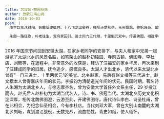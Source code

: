 ```yaml
---
title: 念奴娇·故园秋咏
author: 放歌江海山阙
date: 2016-10-03
poem: |
  凌空巨笔沐斜阳，俯瞰烟波虹共。十八飞龙出壑谷，禅坝诗堤秋垄。玉带飘飘，桅帆袅袅，鹭舞归鸿迥。山川如画，临风酣唱长咏。

  朱郎一路狂歌，朴老往生，鸾鸟家园引。进士同门三代继，十里魁元双中。传道佛图，相逢李杜，英烈别山梦。如烟青史，忠魂蝶化青塚。
---
```


2016 年国庆节间回到安徽太湖，在家乡老同学的安排下，与夫人和家中兄弟一起游览了太湖北乡的风景名胜，如笔架山的赵朴初陵园、寺前古镇、佛图寺、李杜店、刘畈等，在返程中，非常意外的收获是，拜访了汪福安的家乡华居，再次来到了汪建成同学的旧居。抚今追夕，感慨良多。太湖人才出北乡，清代以来太湖北乡曾有“一门三进士，十里两状元”的美誉。北乡赵家，先后有赵文楷等三代进士，赵文楷本人曾得嘉庆年间的状元。李振钧为清朝道光年间的状元。民国时期，著名诗人朱湘为太湖北乡人，与徐志摩齐名，曾为安徽大学首任外文系主任，29 岁投江而去。赵氏后人赵朴初为太湖当代名人，诗、书、佛冠当代。太湖北乡历史文化积淀深厚，相传北魏佛图澄，云游至此，开建佛图寺。唐代诗仙李白、诗圣杜甫，曾在此相会，为纪念仙圣相会，今有李杜店。当代刘邓大军，曾在大别山南麓的太湖北乡刘畈，谋划渡江战役，无数先烈，流血牺牲。青史如烟，使人缅怀。
